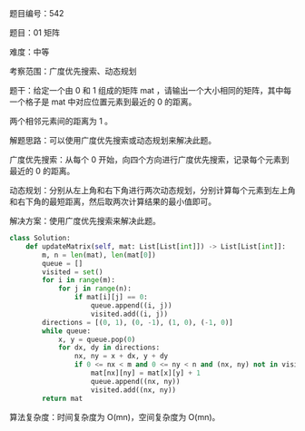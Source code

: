 题目编号：542

题目：01 矩阵

难度：中等

考察范围：广度优先搜索、动态规划

题干：给定一个由 0 和 1 组成的矩阵 mat ，请输出一个大小相同的矩阵，其中每一个格子是 mat 中对应位置元素到最近的 0 的距离。

两个相邻元素间的距离为 1 。

解题思路：可以使用广度优先搜索或动态规划来解决此题。

广度优先搜索：从每个 0 开始，向四个方向进行广度优先搜索，记录每个元素到最近的 0 的距离。

动态规划：分别从左上角和右下角进行两次动态规划，分别计算每个元素到左上角和右下角的最短距离，然后取两次计算结果的最小值即可。

解决方案：使用广度优先搜索来解决此题。

```python
class Solution:
    def updateMatrix(self, mat: List[List[int]]) -> List[List[int]]:
        m, n = len(mat), len(mat[0])
        queue = []
        visited = set()
        for i in range(m):
            for j in range(n):
                if mat[i][j] == 0:
                    queue.append((i, j))
                    visited.add((i, j))
        directions = [(0, 1), (0, -1), (1, 0), (-1, 0)]
        while queue:
            x, y = queue.pop(0)
            for dx, dy in directions:
                nx, ny = x + dx, y + dy
                if 0 <= nx < m and 0 <= ny < n and (nx, ny) not in visited:
                    mat[nx][ny] = mat[x][y] + 1
                    queue.append((nx, ny))
                    visited.add((nx, ny))
        return mat
```

算法复杂度：时间复杂度为 O(mn)，空间复杂度为 O(mn)。